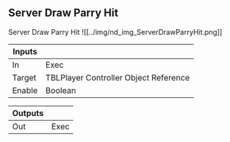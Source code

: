 ## Server Draw Parry Hit
Server Draw Parry Hit
![[../img/nd_img_ServerDrawParryHit.png]]

|Inputs||
|--|--|
| In | Exec |
| Target | TBLPlayer Controller Object Reference |
| Enable | Boolean |

|Outputs||
|--|--|
| Out | Exec |
